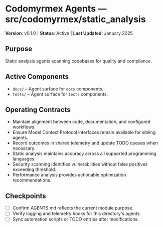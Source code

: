 # Codomyrmex Agents — src/codomyrmex/static_analysis

**Version**: v0.1.0 | **Status**: Active | **Last Updated**: January 2025

## Purpose
Static analysis agents scanning codebases for quality and compliance.

## Active Components
- `docs/` – Agent surface for `docs` components.
- `tests/` – Agent surface for `tests` components.

## Operating Contracts
- Maintain alignment between code, documentation, and configured workflows.
- Ensure Model Context Protocol interfaces remain available for sibling agents.
- Record outcomes in shared telemetry and update TODO queues when necessary.
- Static analysis maintains accuracy across all supported programming languages.
- Security scanning identifies vulnerabilities without false positives exceeding threshold.
- Performance analysis provides actionable optimization recommendations.

## Checkpoints
- [ ] Confirm AGENTS.md reflects the current module purpose.
- [ ] Verify logging and telemetry hooks for this directory's agents.
- [ ] Sync automation scripts or TODO entries after modifications.
